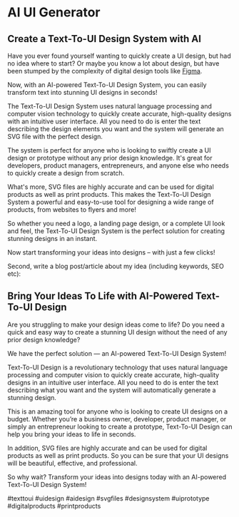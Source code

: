 # AI UI Generator

## Create a Text-To-UI Design System with AI 

Have you ever found yourself wanting to quickly create a UI design, but had no idea where to start? Or maybe you know a lot about design, but have been stumped by the complexity of digital design tools like [Figma](https://www.figma.com/). 

Now, with an AI-powered Text-To-UI Design System, you can easily transform text into stunning UI designs in seconds!

The Text-To-UI Design System uses natural language processing and computer vision technology to quickly create accurate, high-quality designs with an intuitive user interface. All you need to do is enter the text describing the design elements you want and the system will generate an SVG file with the perfect design.

The system is perfect for anyone who is looking to swiftly create a UI design or prototype without any prior design knowledge. It's great for developers, product managers, entrepreneurs, and anyone else who needs to quickly create a design from scratch. 

What's more, SVG files are highly accurate and can be used for digital products as well as print products. This makes the Text-To-UI Design System a powerful and easy-to-use tool for designing a wide range of products, from websites to flyers and more!

So whether you need a logo, a landing page design, or a complete UI look and feel, the Text-To-UI Design System is the perfect solution for creating stunning designs in an instant. 

Now start transforming your ideas into designs – with just a few clicks!

Second, write a blog post/article about my idea (including keywords, SEO etc):

## Bring Your Ideas To Life with AI-Powered Text-To-UI Design 

Are you struggling to make your design ideas come to life? Do you need a quick and easy way to create a stunning UI design without the need of any prior design knowledge? 

We have the perfect solution — an AI-powered Text-To-UI Design System! 

Text-To-UI Design is a revolutionary technology that uses natural language processing and computer vision to quickly create accurate, high-quality designs in an intuitive user interface. All you need to do is enter the text describing what you want and the system will automatically generate a stunning design. 

This is an amazing tool for anyone who is looking to create UI designs on a budget. Whether you’re a business owner, developer, product manager, or simply an entrepreneur looking to create a prototype, Text-To-UI Design can help you bring your ideas to life in seconds.

In addition, SVG files are highly accurate and can be used for digital products as well as print products. So you can be sure that your UI designs will be beautiful, effective, and professional. 

So why wait? Transform your ideas into designs today with an AI-powered Text-To-UI Design System! 

#texttoui #uidesign #aidesign #svgfiles #designsystem #uiprototype #digitalproducts #printproducts
